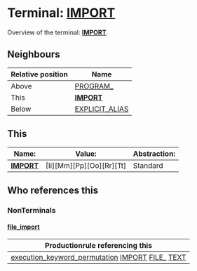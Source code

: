 # Terminal: **[IMPORT](./IMPORT.md)**

Overview of the terminal: **[IMPORT](./IMPORT.md)**.



## **Neighbours**

| Relative position | Name                                          |
| ----------------- | --------------------------------------------- |
| Above             | [PROGRAM_](./PROGRAM_.md) |
| This              | **[IMPORT](./IMPORT.md)** |
| Below             | [EXPLICIT_ALIAS](./EXPLICIT_ALIAS.md) |



## **This**

| Name:                                       | Value:          | Abstraction:    |
| ------------------------------------------- | --------------- | --------------- |
| **[IMPORT](./IMPORT.md)** | [Ii][Mm][Pp][Oo][Rr][Tt] | Standard |



## **Who references this**

### NonTerminals


#### [file_import](./../Grammar/file_import.md)

| Productionrule referencing this                      |
| ---------------------------------------------------- |
| [execution_keyword_permutation](./../Grammar/execution_keyword_permutation.md) [IMPORT](./IMPORT.md) [FILE_](./FILE_.md) [TEXT](./TEXT.md)  |



